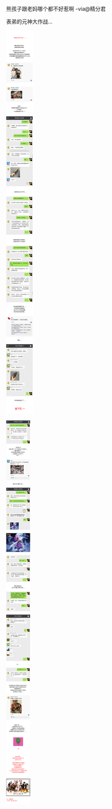 熊孩子跟老妈哪个都不好惹啊  -via@精分君

表弟的元神大作战...

![007d97533a6141e2b7712d9eca9ee744.jpg](https://raw.githubusercontent.com/wxlzmt/cdn1/master/ext/qw/groups/30115/007d97533a6141e2b7712d9eca9ee744.jpg)

![55fb9487faa84d0d8bf503108dc96385.jpg](https://raw.githubusercontent.com/wxlzmt/cdn1/master/ext/qw/groups/30115/55fb9487faa84d0d8bf503108dc96385.jpg)
